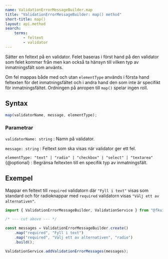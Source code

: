 ```yaml
---
name: ValidationErrorMessageBuilder.map
title: "ValidationErrorMessageBuilder: map() method"
short-title: map()
layout: api.method
search:
    terms:
        - feltext
        - validator
---
```


Sätter en feltext på en validator.
Felet baseras i först hand på den validator som felet kommer från men kan också ta hänsyn till vilken typ av inmatningsfält som använts.

Om fel mappas både med och utan `elementType` används i första hand feltexten för det inmatningsfältet och i andra hand den som inte är specifikt för inmatningsfältet.
Ordningen på anropen till `map()` spelar ingen roll.

## Syntax

```ts nocompile nolint
map(validatorName, message, elementType);
```

### Parametrar

`validatorName: string`
: Namn på validator.

`message: string`
: Feltext som ska visas när validator ger ett fel.

`elementType: "text" | "radio" | "checkbox" | "select" | "textarea"` {@optional}
: Begränsa feltexten till en specifik typ av inmatningsfält.

## Exempel

Mappar en feltext till `required` validatorn där `"Fyll i text"` visas som standard och för radioknappar med `required` validatorn visas `"Välj ett av alternativen"`.

```ts
import { ValidationErrorMessageBuilder, ValidationService } from "@fkui/logic";

/* --- cut above --- */

const messages = ValidationErrorMessageBuilder.create()
    .map("required", "Fyll i text")
    .map("required", "Välj ett av alternativen", "radio")
    .build();

ValidationService.addValidationErrorMessages(messages);
```
